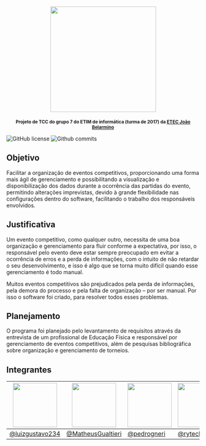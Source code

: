 <h1 align="center">
    <img src="https://i.imgur.com/NzIDvNA.png" width="275"/>
</h1>

<p align="center">
<sup>
<b>
Projeto de TCC do grupo 7 do ETIM de informática (turma de 2017) da 
<a href="http://www.etecjoaobelarmino.com.br/joomla/">ETEC João Belarmino</a>
</b>
</sup>
</p>

![GitHub license](https://img.shields.io/github/license/pedrogneri/gereco.svg)
![Github commits](https://img.shields.io/github/commit-activity/m/pedrogneri/gereco.svg)


## Objetivo
Facilitar a organização de eventos competitivos, proporcionando uma forma mais ágil de gerenciamento e possibilitando
a visualização e disponibilização dos dados durante a ocorrência das partidas do evento, permitindo alterações 
imprevistas, devido à grande flexibilidade nas configurações dentro do software, facilitando o trabalho dos 
responsáveis envolvidos.

## Justificativa
Um evento competitivo, como qualquer outro, necessita de uma boa organização e gerenciamento para fluir conforme a 
expectativa, por isso, o responsável pelo evento deve estar sempre preocupado em evitar a ocorrência de erros e a perda 
de informações, com o intuito de não retardar o seu desenvolvimento, e isso é algo que se torna muito difícil quando 
esse gerenciamento é todo manual.

Muitos eventos competitivos são prejudicados pela perda de informações, pela demora do processo e pela falta de 
organização – por ser manual. Por isso o software foi criado, para resolver todos esses problemas.

## Planejamento
O programa foi planejado pelo levantamento de requisitos através da entrevista de um profissional de Educação Física e 
responsável por gerenciamento de eventos competitivos, além de pesquisas bibliográfica sobre organização e gerenciamento
de torneios.

## Integrantes
| <img src="https://avatars.githubusercontent.com/luizgustavo234" width=115> | <img src="https://avatars.githubusercontent.com/MatheusGualtieri" width=115> | <img src="https://avatars.githubusercontent.com/pedrogneri" width=115> | <img src="https://avatars.githubusercontent.com/ryteck" width=115> | <img src="https://avatars.githubusercontent.com/ThomasRibeiro" width=115> |  
|---|---|---|---|---|
| <a href="https://github.com/luizgustavo234">@luizgustavo234</a> | <a href="https://github.com/MatheusGualtieri">@MatheusGualtieri</a> | <a href="https://github.com/pedrogneri">@pedrogneri</a> | <a href="https://github.com/ryteck">@ryteck</a> | <a href="https://github.com/ThomasRibeiro">@ThomasRibeiro</a> |

